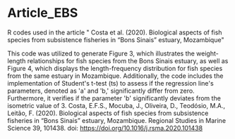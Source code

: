 # Article_EBS
R codes used in the article " Costa et al. (2020). Biological aspects of fish species from subsistence fisheries in “Bons Sinais” estuary, Mozambique"

This code was utilized to generate Figure 3, which illustrates the weight-length relationships for fish species from the Bons Sinais estuary, as well as Figure 4, which displays the length-frequency distribution for fish species from the same estuary in Mozambique. Additionally, the code includes the implementation of Student's t-test (ts) to assess if the regression line's parameters, denoted as 'a' and 'b,' significantly differ from zero. Furthermore, it verifies if the parameter 'b' significantly deviates from the isometric value of 3.
Costa, E.F.S., Mocuba, J., Oliveira, D., Teodósio, M.A., Leitão, F. (2020). Biological aspects of fish species from subsistence fisheries in “Bons Sinais” estuary, Mozambique. Regional Studies in Marine Science 39, 101438. doi: https://doi.org/10.1016/j.rsma.2020.101438
